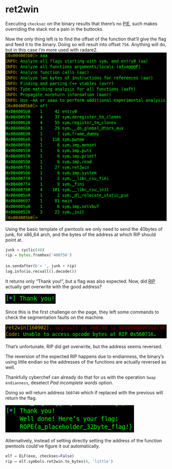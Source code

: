 # ret2win

Executing `checksec` on the binary results that there’s no [PIE](https://en.wikipedia.org/wiki/Position-independent_code), such makes overriding the stack not a pain in the buttocks.

Now the only thing left is to find the offset of the function that’ll give the flag and feed it to the binary. Doing so will result into offset `756`. Anything will do, but in this case I’m more used with radare2.
![Function Listing](./assets/ret2win/function_listing.png "Functions listed after auto analyzing the binary")

Using the basic template of pwntools we only need to send the 40bytes of junk, for x86_64 arch, and the bytes of the address at which RIP should point at.

```python
junk = cyclic(40)
rip = bytes.fromhex('400756')

io.sendafter(b'> ', junk + rip)
log.info(io.recvall().decode())
```

It returns only “Thank you!”, but a flag was also expected. Now, did [RIP](https://en.wikipedia.org/wiki/Program_counter) actually get overwrite with the good address?

![Thank You](./assets/ret2win/thank_you_message.png "Binary printing a thank you")

Since this is the first challenge on the page, they left some commands to check the segmentation faults on the machine. 

![Segmentation Fault](./assets/ret2win/seg_fault.png "Binary throwing a segmentation fault")

That’s unfortunate. RIP did get overwrite, but the address seems reversed.

The reversion of the expected RIP happens due to endianness, the binary’s using little endian so the addresses of the functions are actually reversed as well.

Thankfully cyberchef can already do that for us with the operation `Swap endianness`, deselect *Pad incomplete words* option.

Doing so will return address `560740` which if replaced with the previous will return the flag.

![Flag](./assets/ret2win/flag.png "Flag printed on screen")

Alternatively, instead of setting directly setting the address of the function pwntools could’ve figure it out automatically.

```python
elf = ELF(exe, checksec=False)
rip = elf.symbols.ret2win.to_bytes(4, 'little')
```
